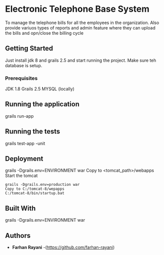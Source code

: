 # Electronic Telephone Base System

To manage the telephone bills for all the employees in the organization. Also provide variuos types of reports and admin feature where they can upload the bills and opn/close the billing cycle

## Getting Started

Just install jdk 8 and grails 2.5 and start running the project. Make sure teh database is setup.

### Prerequisites

JDK 1.8
Grails 2.5
MYSQL (locally)

## Running the application

grails run-app

## Running the tests

grails test-app -unit

## Deployment

grails -Dgrails.env=ENVIRONMENT war
Copy to <tomcat_path>/webapps
Start the tomcat

```
grails -Dgrails.env=production war
Copy to C:/tomcat-8/wepapps
C:/tomcat-8/bin/startup.bat
```

## Built With
grails -Dgrails.env=ENVIRONMENT war


## Authors

* **Farhan Rayani**  -(https://github.com/farhan-rayani)

